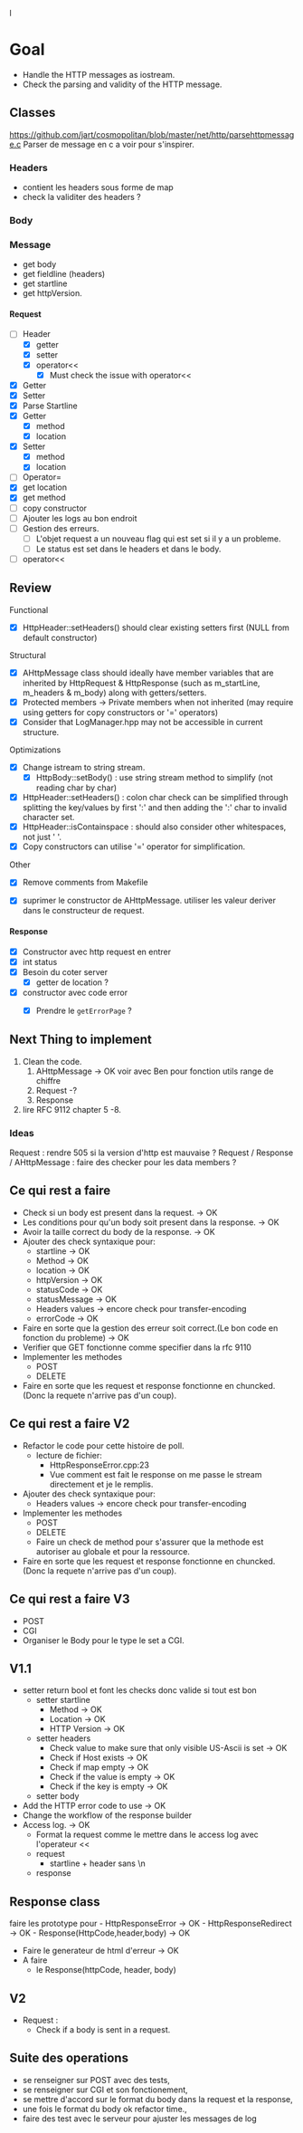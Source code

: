 l
# Goal
- Handle the HTTP messages as iostream.
- Check the parsing and validity of the HTTP message.

## Classes
https://github.com/jart/cosmopolitan/blob/master/net/http/parsehttpmessage.c 
Parser de message en c a voir pour s'inspirer.
### Headers
- contient les headers sous forme de map
- check la validiter des headers ?
### Body

### Message
- get body
- get fieldline (headers)
- get startline
- get httpVersion.

#### Request
 - [ ] Header
	 - [x] getter
	 - [x] setter
	 - [x] operator<<
		 - [x] Must check the issue with operator<<
 - [x] Getter
 - [x] Setter
 - [x] Parse Startline
 - [x] Getter
	 - [x] method
	 - [x] location
 - [x] Setter 
	 - [x] method
	 - [x] location
 - [ ] Operator=
 - [x] get location 
 - [x] get method
 - [ ] copy constructor
 - [ ] Ajouter les logs au bon endroit 
 - [ ] Gestion des erreurs.
	 - [ ] L'objet request a un nouveau flag qui est set si il y a un probleme.
	 - [ ] Le status est set dans le headers et dans le body.
 - [ ] operator<<
## Review
Functional

  - [x] HttpHeader::setHeaders() should clear existing setters first (NULL from default constructor) 

Structural

  - [x] AHttpMessage class should ideally have member variables that are inherited by HttpRequest & HttpResponse (such as m_startLine, m_headers & m_body) along with getters/setters.
  - [x] Protected members -> Private members when not inherited (may require using getters for copy constructors or '=' operators)
  - [x] Consider that LogManager.hpp may not be accessible in current structure.

Optimizations
- [x] Change istream to string stream.
  - [x] HttpBody::setBody() : use string stream method to simplify (not reading char by char) 
 - [x]  HttpHeader::setHeaders() : colon char check can be simplified through splitting the  key/values by first ':' and then adding the ':' char to invalid character set.
 - [x] HttpHeader::isContainspace : should also consider other whitespaces, not just ' '.
 - [x] Copy constructors can utilise '=' operator for simplification.

Other
 - [x] Remove comments from Makefile
  
- [x] suprimer  le constructor de AHttpMessage. utiliser les valeur deriver dans le constructeur de request.

#### Response
- [x] Constructor avec http request en entrer
- [x] int status
- [x] Besoin du coter server
	- [x] getter de location ?
- [x]  constructor avec code error
	- [x] Prendre le `getErrorPage` ?


## Next Thing to implement
1. Clean the code.
	1. AHttpMessage -> OK voir avec Ben pour fonction utils range de chiffre
	2. Request -?
	3. Response
2. lire RFC 9112 chapter 5 -8.
### Ideas
Request : rendre 505 si la version d'http est mauvaise ?
Request / Response / AHttpMessage : faire des checker pour les data members ?

## Ce qui  rest a faire
- Check si un body est present dans la request. -> OK
- Les conditions pour qu'un body soit present dans la response. -> OK
- Avoir la taille correct du body de la response. -> OK
- Ajouter des check syntaxique pour:
	- startline -> OK
	- Method -> OK
	- location -> OK
	- httpVersion -> OK
	- statusCode -> OK
	- statusMessage -> OK
	- Headers values -> encore check pour transfer-encoding
	- errorCode -> OK
- Faire en sorte que la gestion des erreur soit correct.(Le bon code en fonction du probleme) -> OK
- Verifier que GET fonctionne comme specifier dans la rfc 9110 
- Implementer les methodes
	- POST
	- DELETE
- Faire en sorte que les request et response fonctionne en chuncked.(Donc la requete n'arrive pas d'un coup).
## Ce qui  rest a faire V2
- Refactor le code pour cette histoire de poll.
	- lecture de fichier:
		- HttpResponseError.cpp:23
		- Vue comment est fait le response on me passe le stream directement et je le remplis.
- Ajouter des check syntaxique pour:
	- Headers values -> encore check pour transfer-encoding
-  Implementer les methodes
	- POST
	- DELETE
	- Faire un check de method pour s'assurer que la methode est autoriser au globale et pour la ressource.
-  Faire en sorte que les request et response fonctionne en chuncked.(Donc la requete n'arrive pas d'un coup).
## Ce qui  rest a faire V3
- POST
- CGI
- Organiser le Body pour le type le set a CGI.

## V1.1
- setter return bool et font les checks donc valide si tout est bon
	- setter startline
		- Method -> OK
		- Location -> OK
		- HTTP Version -> OK
	- setter headers
		- Check value to make sure that only visible US-Ascii is set -> OK
		- Check if Host exists -> OK
		- Check if map empty -> OK
		- Check if the value is empty -> OK
		- Check if the key is empty -> OK
	- setter body
- Add the HTTP error code to use -> OK 
- Change the workflow of the response builder
- Access log. -> OK
	- Format la request comme le mettre dans le access log avec l'operateur <<
	- request 
		- startline + header sans \n
	- response

## Response class
faire les prototype pour 
	- HttpResponseError -> OK
	- HttpResponseRedirect -> OK
	- Response(HttpCode,header,body) -> OK
- Faire le generateur de html d'erreur -> OK
- A faire
	- le Response(httpCode, header, body)
## V2
- Request :
	- Check if a body is sent in a request.

## Suite des operations

- se renseigner sur POST avec des tests,
- se renseigner sur CGI et son fonctionement,
- se mettre d'accord sur le format du body dans la request et la response,
- une fois le format du body ok refactor time.,
- faire des test avec le serveur pour ajuster les messages de log